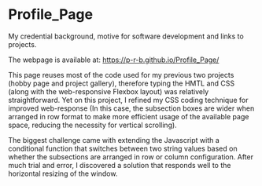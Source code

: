 # Profile_Page
My credential background, motive for software development and links to projects.

The webpage is available at: https://p-r-b.github.io/Profile_Page/

This page reuses most of the code used for my previous two projects (hobby page and project gallery), therefore typing the HMTL and CSS (along with the web-responsive Flexbox layout) was relatively straightforward. Yet on this project, I refined my CSS coding technique for improved web-response (In this case, the subsection boxes are wider when arranged in row format to make more efficient usage of the available page space, reducing the necessity for vertical scrolling).

The biggest challenge came with extending the Javascript with a conditional function that switches between two string values based on whether the subsections are arranged in row or column configuration. After much trial and error, I discovered a solution that responds well to the horizontal resizing of the window.
